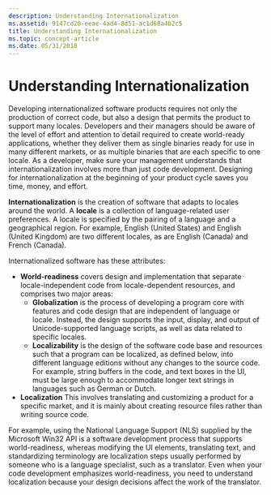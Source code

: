 ```yaml
---
description: Understanding Internationalization
ms.assetid: 9147cd20-eeae-4ad4-8d51-ac1d68a4b2c5
title: Understanding Internationalization
ms.topic: concept-article
ms.date: 05/31/2018
---
```


# Understanding Internationalization

Developing internationalized software products requires not only the production of correct code, but also a design that permits the product to support many locales. Developers and their managers should be aware of the level of effort and attention to detail required to create world-ready applications, whether they deliver them as single binaries ready for use in many different markets, or as multiple binaries that are each specific to one locale. As a developer, make sure your management understands that internationalization involves more than just code development. Designing for internationalization at the beginning of your product cycle saves you time, money, and effort.

**Internationalization** is the creation of software that adapts to locales around the world. A **locale** is a collection of language-related user preferences. A locale is specified by the pairing of a language and a geographical region. For example, English (United States) and English (United Kingdom) are two different locales, as are English (Canada) and French (Canada).

Internationalized software has these attributes:

-   **World-readiness** covers design and implementation that separate locale-independent code from locale-dependent resources, and comprises two major areas:
    -   **Globalization** is the process of developing a program core with features and code design that are independent of language or locale. Instead, the design supports the input, display, and output of Unicode-supported language scripts, as well as data related to specific locales.
    -   **Localizability** is the design of the software code base and resources such that a program can be localized, as defined below, into different language editions without any changes to the source code. For example, string buffers in the code, and text boxes in the UI, must be large enough to accommodate longer text strings in languages such as German or Dutch.
-   **Localization** This involves translating and customizing a product for a specific market, and it is mainly about creating resource files rather than writing source code.

For example, using the National Language Support (NLS) supplied by the Microsoft Win32 API is a software development process that supports world-readiness, whereas modifying the UI elements, translating text, and standardizing terminology are localization steps usually performed by someone who is a language specialist, such as a translator. Even when your code development emphasizes world-readiness, you need to understand localization because your design decisions affect the work of the translator.

 

 



